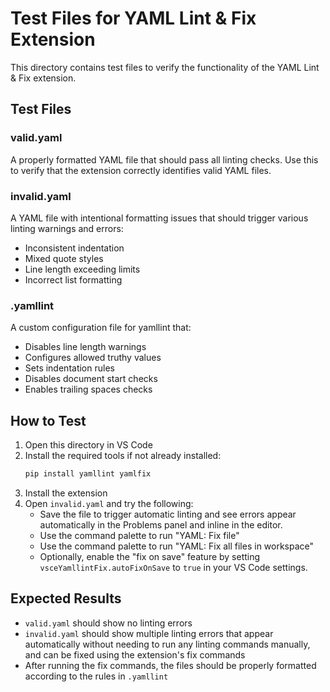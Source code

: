 # Test Files for YAML Lint & Fix Extension

This directory contains test files to verify the functionality of the YAML Lint & Fix extension.

## Test Files

### valid.yaml
A properly formatted YAML file that should pass all linting checks. Use this to verify that the extension correctly identifies valid YAML files.

### invalid.yaml
A YAML file with intentional formatting issues that should trigger various linting warnings and errors:
- Inconsistent indentation
- Mixed quote styles
- Line length exceeding limits
- Incorrect list formatting

### .yamllint
A custom configuration file for yamllint that:
- Disables line length warnings
- Configures allowed truthy values
- Sets indentation rules
- Disables document start checks
- Enables trailing spaces checks

## How to Test

1. Open this directory in VS Code
2. Install the required tools if not already installed:
   ```bash
   pip install yamllint yamlfix
   ```
3. Install the extension
4. Open `invalid.yaml` and try the following:
   - Save the file to trigger automatic linting and see errors appear automatically in the Problems panel and inline in the editor.
   - Use the command palette to run "YAML: Fix file"
   - Use the command palette to run "YAML: Fix all files in workspace"
   - Optionally, enable the "fix on save" feature by setting `vsceYamllintFix.autoFixOnSave` to `true` in your VS Code settings.

## Expected Results

- `valid.yaml` should show no linting errors
- `invalid.yaml` should show multiple linting errors that appear automatically without needing to run any linting commands manually, and can be fixed using the extension's fix commands
- After running the fix commands, the files should be properly formatted according to the rules in `.yamllint`